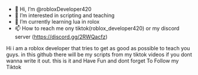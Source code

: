 - 👋 Hi, I’m @robloxDeveloper420
- 👀 I’m interested in scripting and teaching
- 🌱 I’m currently learning lua in rolox
- 📫 How to reach me ony tiktok(roblox_developer420) or my discord server (https://discord.gg/2RWQacfz)



Hi i am a roblox developer that tries to get as good as possible to teach you guys.
in this github there will be my scripts from my tiktok videos if you dont wanna write it out.
this is it and Have Fun and dont forget To Follow my Tiktok
